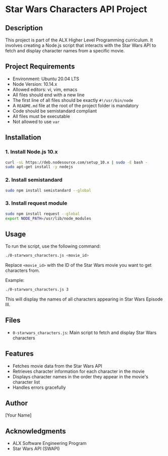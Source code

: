 # Star Wars Characters API Project

## Description
This project is part of the ALX Higher Level Programming curriculum. It involves creating a Node.js script that interacts with the Star Wars API to fetch and display character names from a specific movie.

## Project Requirements
- Environment: Ubuntu 20.04 LTS
- Node Version: 10.14.x
- Allowed editors: vi, vim, emacs
- All files should end with a new line
- The first line of all files should be exactly `#!/usr/bin/node`
- A `README.md` file at the root of the project folder is mandatory
- Code should be semistandard compliant
- All files must be executable
- Not allowed to use `var`

## Installation

### 1. Install Node.js 10.x
```bash
curl -sL https://deb.nodesource.com/setup_10.x | sudo -E bash -
sudo apt-get install -y nodejs
```

### 2. Install semistandard
```bash
sudo npm install semistandard --global
```

### 3. Install request module
```bash
sudo npm install request --global
export NODE_PATH=/usr/lib/node_modules
```

## Usage
To run the script, use the following command:

```bash
./0-starwars_characters.js <movie_id>
```

Replace `<movie_id>` with the ID of the Star Wars movie you want to get characters from.

Example:
```bash
./0-starwars_characters.js 3
```

This will display the names of all characters appearing in Star Wars Episode III.

## Files
- `0-starwars_characters.js`: Main script to fetch and display Star Wars characters

## Features
- Fetches movie data from the Star Wars API
- Retrieves character information for each character in the movie
- Displays character names in the order they appear in the movie's character list
- Handles errors gracefully

## Author
[Your Name]

## Acknowledgments
- ALX Software Engineering Program
- Star Wars API (SWAPI)
